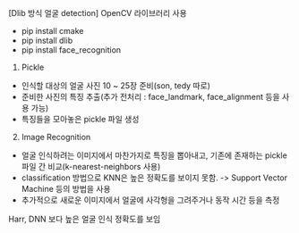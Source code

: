 [Dlib 방식 얼굴 detection] OpenCV 라이브러리 사용   

- pip install cmake   
- pip install dlib   
- pip install face_recognition   
   
1. Pickle   
- 인식할 대상의 얼굴 사진 10 ~ 25장 준비(son, tedy 따로)          
- 준비한 사진의 특징 추출(추가 전처리 : face_landmark, face_alignment 등을 사용 가능)   
- 특징들을 모아놓은 pickle 파일 생성    

2. Image Recognition    
- 얼굴 인식하려는 이미지에서 마찬가지로 특징을 뽑아내고, 기존에 존재하는 pickle 파일 간 비교(k-nearest-neighbors 사용)   
- classification 방법으로 KNN은 높은 정확도를 보이지 못함. -> Support Vector Machine 등의 방법을 사용   
- 추가적으로 새로운 이미지에서 얼굴에 사각형을 그려주거나 동작 시간 등을 측정   

Harr, DNN 보다 높은 얼굴 인식 정확도를 보임   
